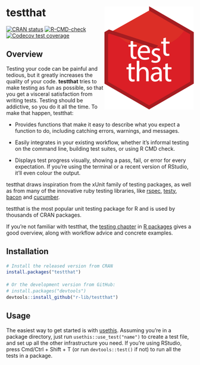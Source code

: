 
<!-- README.md is generated from README.Rmd. Please edit that file -->

# testthat <img src="man/figures/logo.png" align="right" alt=""/>

<!-- badges: start -->

[![CRAN
status](https://www.r-pkg.org/badges/version/testthat)](https://cran.r-project.org/package=testthat)
[![R-CMD-check](https://github.com/r-lib/testthat/actions/workflows/R-CMD-check.yaml/badge.svg)](https://github.com/r-lib/testthat/actions/workflows/R-CMD-check.yaml)
[![Codecov test
coverage](https://codecov.io/gh/r-lib/testthat/branch/main/graph/badge.svg)](https://app.codecov.io/gh/r-lib/testthat?branch=main)
<!-- badges: end -->

## Overview

Testing your code can be painful and tedious, but it greatly increases
the quality of your code. **testthat** tries to make testing as fun as
possible, so that you get a visceral satisfaction from writing tests.
Testing should be addictive, so you do it all the time. To make that
happen, testthat:

- Provides functions that make it easy to describe what you expect a
  function to do, including catching errors, warnings, and messages.

- Easily integrates in your existing workflow, whether it’s informal
  testing on the command line, building test suites, or using R CMD
  check.

- Displays test progress visually, showing a pass, fail, or error for
  every expectation. If you’re using the terminal or a recent version of
  RStudio, it’ll even colour the output.

testthat draws inspiration from the xUnit family of testing packages, as
well as from many of the innovative ruby testing libraries, like
[rspec](https://rspec.info/), [testy](https://github.com/ahoward/testy),
[bacon](https://github.com/leahneukirchen/bacon) and
[cucumber](https://cucumber.io).

testthat is the most popular unit testing package for R and is used by
thousands of CRAN packages.

If you’re not familiar with testthat, the [testing
chapter](https://r-pkgs.org/testing-basics.html) in [R
packages](https://r-pkgs.org) gives a good overview, along with workflow
advice and concrete examples.

## Installation

``` r
# Install the released version from CRAN
install.packages("testthat")

# Or the development version from GitHub:
# install.packages("devtools")
devtools::install_github("r-lib/testthat")
```

## Usage

The easiest way to get started is with
[usethis](https://github.com/r-lib/usethis). Assuming you’re in a
package directory, just run `usethis::use_test("name")` to create a test
file, and set up all the other infrastructure you need. If you’re using
RStudio, press Cmd/Ctrl + Shift + T (or run `devtools::test()` if not)
to run all the tests in a package.
